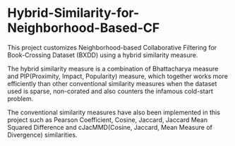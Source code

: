 # Hybrid-Similarity-for-Neighborhood-Based-CF

This project customizes Neighborhood-based Collaborative Filtering for Book-Crossing Dataset (BXDD) using a hybrid similarity measure.

The hybrid similarity measure is a combination of Bhattacharya measure and PIP(Proximity, Impact, Popularity) measure, which together works more efficiently than other conventional similarity measures when the dataset used is sparse, non-corated and also counters the infamous cold-start problem.

The conventional similarity measures have also been implemented in this project such as Pearson Coefficient, Cosine, Jaccard, Jaccard Mean Squared Difference and cJacMMD(Cosine, Jaccard, Mean Measure of Divergence) similarities. 
